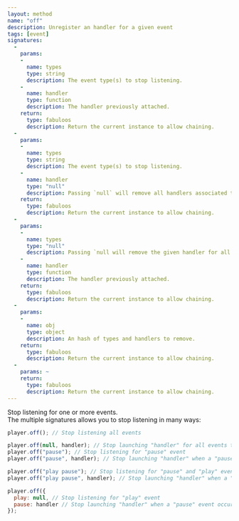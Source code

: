 ```yaml
---
layout: method
name: "off"
description: Unregister an handler for a given event
tags: [event]
signatures:
  -
    params:
    -
      name: types
      type: string
      description: The event type(s) to stop listening.
    -
      name: handler
      type: function
      description: The handler previously attached.
    return:
      type: fabuloos
      description: Return the current instance to allow chaining.
  -
    params:
    -
      name: types
      type: string
      description: The event type(s) to stop listening.
    -
      name: handler
      type: "null"
      description: Passing `null` will remove all handlers associated to this/these type(s).
    return:
      type: fabuloos
      description: Return the current instance to allow chaining.
  -
    params:
    -
      name: types
      type: "null"
      description: Passing `null will remove the given handler for all types.
    -
      name: handler
      type: function
      description: The handler previously attached.
    return:
      type: fabuloos
      description: Return the current instance to allow chaining.
  -
    params:
    -
      name: obj
      type: object
      description: An hash of types and handlers to remove.
    return:
      type: fabuloos
      description: Return the current instance to allow chaining.
  -
    params: ~
    return:
      type: fabuloos
      description: Return the current instance to allow chaining.
---
```


Stop listening for one or more events.  
The multiple signatures allows you to stop listening in many ways:

```js
player.off(); // Stop listening all events

player.off(null, handler); // Stop launching "handler" for all events type
player.off("pause"); // Stop listening for "pause" event
player.off("pause", handler); // Stop launching "handler" when a "pause" event occurs

player.off("play pause"); // Stop listening for "pause" and "play" events
player.off("play pause", handler); // Stop launching "handler" when a "pause" or "play" event occurs

player.off({
  play: null, // Stop listening for "play" event
  pause: handler // Stop launching "handler" when a "pause" event occurs
});
```